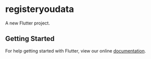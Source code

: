 # registeryoudata

A new Flutter project.

## Getting Started

For help getting started with Flutter, view our online
[documentation](https://flutter.io/).
